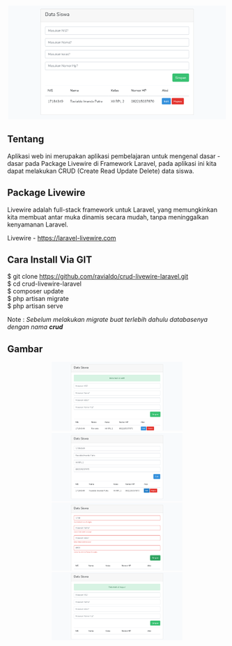 <p align="center"><img src="https://github.com/ravialdo/crud-livewire-laravel/blob/master/public/img/read.png" width="500"></p>

## Tentang
Aplikasi web ini merupakan aplikasi pembelajaran untuk mengenal dasar - dasar pada Package Livewire di Framework Laravel, pada aplikasi ini kita dapat melakukan CRUD (Create Read Update Delete) data siswa.


## Package Livewire
Livewire adalah full-stack framework untuk Laravel, yang memungkinkan kita membuat antar muka dinamis secara mudah, tanpa meninggalkan kenyamanan Laravel.

Livewire - https://laravel-livewire.com

## Cara Install Via GIT

$ git clone https://github.com/ravialdo/crud-livewire-laravel.git <br>
$ cd crud-livewire-laravel <br>
$ composer update <br>
$ php artisan migrate <br>
$ php artisan serve <br>

Note :
<i>
Sebelum melakukan migrate buat terlebih dahulu databasenya dengan nama <b>crud</b>
</i>

## Gambar

<p align="center">
<img src="https://github.com/ravialdo/crud-livewire-laravel/blob/master/public/img/edit.png" width="300">
<img src="https://github.com/ravialdo/crud-livewire-laravel/blob/master/public/img/update.png" width="300"> <br>
<img src="https://github.com/ravialdo/crud-livewire-laravel/blob/master/public/img/validate.png" width="300">
<img src="https://github.com/ravialdo/crud-livewire-laravel/blob/master/public/img/delete.png" width="300">
</p>
